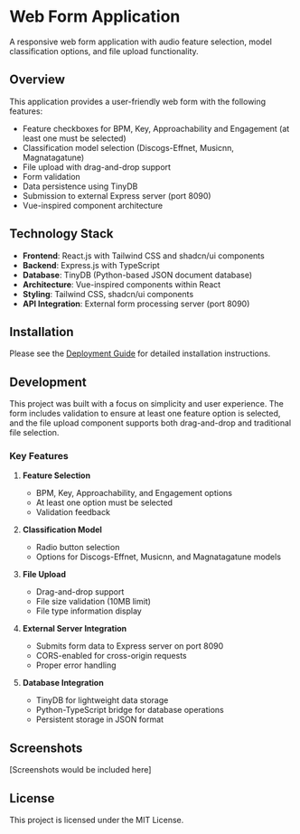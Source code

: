 # Web Form Application

A responsive web form application with audio feature selection, model classification options, and file upload functionality.

## Overview

This application provides a user-friendly web form with the following features:

- Feature checkboxes for BPM, Key, Approachability and Engagement (at least one must be selected)
- Classification model selection (Discogs-Effnet, Musicnn, Magnatagatune)
- File upload with drag-and-drop support
- Form validation
- Data persistence using TinyDB
- Submission to external Express server (port 8090)
- Vue-inspired component architecture

## Technology Stack

- **Frontend**: React.js with Tailwind CSS and shadcn/ui components
- **Backend**: Express.js with TypeScript
- **Database**: TinyDB (Python-based JSON document database)
- **Architecture**: Vue-inspired components within React
- **Styling**: Tailwind CSS, shadcn/ui components
- **API Integration**: External form processing server (port 8090)

## Installation

Please see the [Deployment Guide](./DEPLOYMENT_GUIDE.md) for detailed installation instructions.

## Development

This project was built with a focus on simplicity and user experience. The form includes validation to ensure at least one feature option is selected, and the file upload component supports both drag-and-drop and traditional file selection.

### Key Features

1. **Feature Selection**
   - BPM, Key, Approachability, and Engagement options
   - At least one option must be selected
   - Validation feedback

2. **Classification Model**
   - Radio button selection
   - Options for Discogs-Effnet, Musicnn, and Magnatagatune models

3. **File Upload**
   - Drag-and-drop support
   - File size validation (10MB limit)
   - File type information display

4. **External Server Integration**
   - Submits form data to Express server on port 8090
   - CORS-enabled for cross-origin requests
   - Proper error handling

5. **Database Integration**
   - TinyDB for lightweight data storage
   - Python-TypeScript bridge for database operations
   - Persistent storage in JSON format

## Screenshots

[Screenshots would be included here]

## License

This project is licensed under the MIT License.